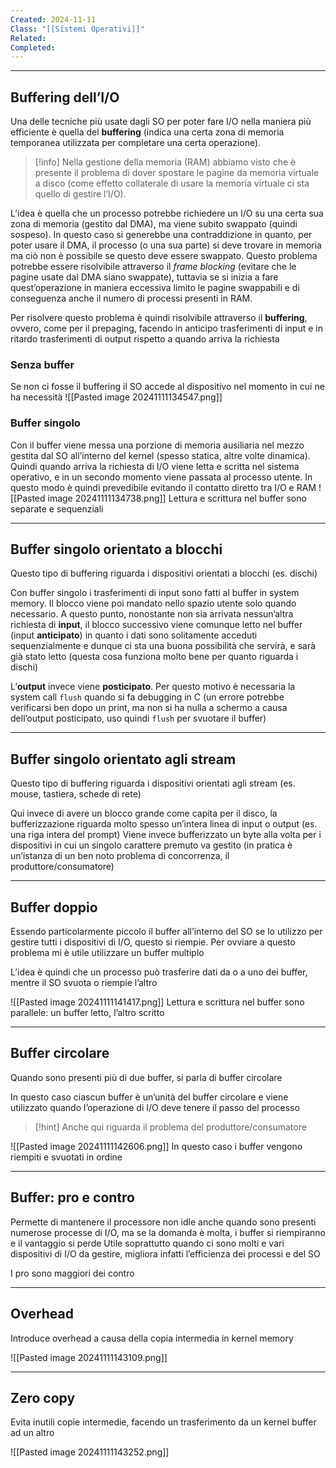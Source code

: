 ```yaml
---
Created: 2024-11-11
Class: "[[Sistemi Operativi]]"
Related: 
Completed:
---
```

---
## Buffering dell’I/O
Una delle tecniche più usate dagli SO per poter fare I/O nella maniera più efficiente è quella del **buffering** (indica una certa zona di memoria temporanea utilizzata per completare una certa operazione).

>[!info]
>Nella gestione della memoria (RAM) abbiamo visto che è presente il problema di dover spostare le pagine da memoria virtuale a disco (come effetto collaterale di usare la memoria virtuale ci sta quello di gestire l’I/O).

L’idea è quella che un processo potrebbe richiedere un I/O su una certa sua zona di memoria (gestito dal DMA), ma viene subito swappato (quindi sospeso). In questo caso si generebbe una contraddizione in quanto, per poter usare il DMA, il processo (o una sua parte) si deve trovare in memoria ma ciò non è possibile se questo deve essere swappato.
Questo problema potrebbe essere risolvibile attraverso il *frame blocking* (evitare che le pagine usate dal DMA siano swappate), tuttavia se si inizia a fare quest’operazione in maniera eccessiva limito le pagine swappabili e di conseguenza anche il numero di processi presenti in RAM.

Per risolvere questo problema è quindi risolvibile attraverso il **buffering**, ovvero, come per il prepaging, facendo in anticipo trasferimenti di input e in ritardo trasferimenti di output rispetto a quando arriva la richiesta

### Senza buffer
Se non ci fosse il buffering il SO accede al dispositivo nel momento in cui ne ha necessità
![[Pasted image 20241111134547.png]]

### Buffer singolo
Con il buffer viene messa una porzione di memoria ausiliaria nel mezzo gestita dal SO all’interno del kernel (spesso statica, altre volte dinamica). Quindi quando arriva la richiesta di I/O viene letta e scritta nel sistema operativo, e in un secondo momento viene passata al processo utente. In questo modo è quindi prevedibile evitando il contatto diretto tra I/O e RAM
![[Pasted image 20241111134738.png]]
Lettura e scrittura nel buffer sono separate e sequenziali

---
## Buffer singolo orientato a blocchi
Questo tipo di buffering riguarda i dispositivi orientati a blocchi (es. dischi)

Con buffer singolo i trasferimenti di input sono fatti al buffer in system memory. Il blocco viene poi mandato nello spazio utente solo quando necessario.
A questo punto, nonostante non sia arrivata nessun’altra richiesta di **input**, il blocco successivo viene comunque letto nel buffer (input **anticipato**) in quanto i dati sono solitamente acceduti sequenzialmente e dunque ci sta una buona possibilità che servirà, e sarà già stato letto (questa cosa funziona molto bene per quanto riguarda i dischi)

L’**output** invece viene **posticipato**. Per questo motivo è necessaria la system call `flush` quando si fa debugging in C (un errore potrebbe verificarsi ben dopo un print, ma non si ha nulla a schermo a causa dell’output posticipato, uso quindi `flush` per svuotare il buffer)

---
## Buffer singolo orientato agli stream
Questo tipo di buffering riguarda i dispositivi orientati agli stream (es. mouse, tastiera, schede di rete)

Qui invece di avere un blocco grande come capita per il disco, la bufferizzazione riguarda molto spesso un’intera linea di input o output (es. una riga intera del prompt)
Viene invece bufferizzato un byte alla volta per i dispositivi in cui un singolo carattere premuto va gestito (in pratica è un’istanza di un ben noto problema di concorrenza, il produttore/consumatore)

---
## Buffer doppio
Essendo particolarmente piccolo il buffer all’interno del SO se lo utilizzo per gestire tutti i dispositivi di I/O, questo si riempie. Per ovviare a questo problema mi è utile utilizzare un buffer multiplo

L’idea è quindi che un processo può trasferire dati da o a uno dei buffer, mentre il SO svuota o riempie l’altro

![[Pasted image 20241111141417.png]]
Lettura e scrittura nel buffer sono parallele: un buffer letto, l’altro scritto

---
## Buffer circolare
Quando sono presenti più di due buffer, si parla di buffer circolare

In questo caso ciascun buffer è un’unità del buffer circolare e viene utilizzato quando l’operazione di I/O deve tenere il passo del processo

>[!hint]
>Anche qui riguarda il problema del produttore/consumatore

![[Pasted image 20241111142606.png]]
In questo caso i buffer vengono riempiti e svuotati in ordine

---
## Buffer: pro e contro
Permette di mantenere il processore non idle anche quando sono presenti numerose processe di I/O, ma se la domanda è molta, i buffer si riempiranno e il vantaggio si perde
Utile soprattutto quando ci sono molti e vari dispositivi di I/O da gestire, migliora infatti l’efficienza dei processi e del SO

I pro sono maggiori dei contro

---
## Overhead
Introduce overhead a causa della copia intermedia in kernel memory

![[Pasted image 20241111143109.png]]

---
## Zero copy
Evita inutili copie intermedie, facendo un trasferimento da un kernel buffer ad un altro

![[Pasted image 20241111143252.png]]